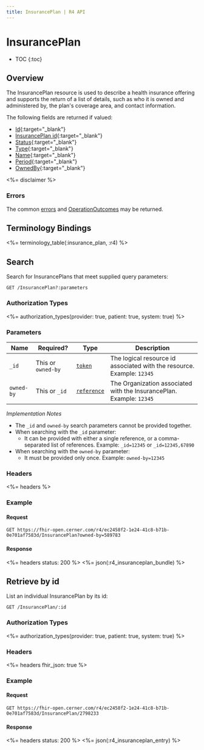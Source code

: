 ```yaml
---
title: InsurancePlan | R4 API
---
```


# InsurancePlan

* TOC
{:toc}

## Overview

The InsurancePlan resource is used to describe a health insurance offering and supports the return of a list of details, such as who it is owned and administered by, the plan's coverage area, and contact information.

The following fields are returned if valued:

* [Id](https://hl7.org/fhir/r4/resource-definitions.html#Resource.id){:target="_blank"}
* [InsurancePlan id](https://hl7.org/fhir/r4/insuranceplan-definitions.html#InsurancePlan.identifier){:target="_blank"}
* [Status](https://hl7.org/fhir/r4/insuranceplan-definitions.html#InsurancePlan.status){:target="_blank"}
* [Type](https://hl7.org/fhir/r4/insuranceplan-definitions.html#InsurancePlan.type){:target="_blank"}
* [Name](https://hl7.org/fhir/r4/insuranceplan-definitions.html#InsurancePlan.name){:target="_blank"}
* [Period](https://hl7.org/fhir/r4/insuranceplan-definitions.html#InsurancePlan.period){:target="_blank"}
* [OwnedBy](https://hl7.org/fhir/r4/insuranceplan-definitions.html#InsurancePlan.ownedBy){:target="_blank"}


<%= disclaimer %>

### Errors

The common [errors] and [OperationOutcomes] may be returned.

## Terminology Bindings

<%= terminology_table(:insurance_plan, :r4) %>

## Search

Search for InsurancePlans that meet supplied query parameters:

    GET /InsurancePlan?:parameters

### Authorization Types

<%= authorization_types(provider: true, patient: true, system: true) %>

### Parameters

Name       | Required?          | Type          | Description
-----------|--------------------|---------------|-------------------------------------------------------
`_id`      | This or `owned-by` | [`token`]     | The logical resource id associated with the resource. Example: `12345`
`owned-by` | This or `_id`      | [`reference`] | The Organization associated with the InsurancePlan. Example: `12345`

_Implementation Notes_

- The `_id` and `owned-by` search parameters cannot be provided together.
- When searching with the `_id` parameter:
  - It can be provided with either a single reference, or a comma-separated list of references. Example: `_id=12345` or `_id=12345,67890`
- When searching with the `owned-by` parameter:
  - It must be provided only once. Example: `owned-by=12345`

### Headers

<%= headers %>

### Example

#### Request

    GET https://fhir-open.cerner.com/r4/ec2458f2-1e24-41c8-b71b-0e701af7583d/InsurancePlan?owned-by=589783

#### Response

<%= headers status: 200 %>
<%= json(:r4_insuranceplan_bundle) %>


## Retrieve by id

List an individual InsurancePlan by its id:

    GET /InsurancePlan/:id

### Authorization Types

<%= authorization_types(provider: true, patient: true, system: true) %>

### Headers

<%= headers fhir_json: true %>

### Example

#### Request

    GET https://fhir-open.cerner.com/r4/ec2458f2-1e24-41c8-b71b-0e701af7583d/InsurancePlan/2798233

#### Response

<%= headers status: 200 %>
<%= json(:r4_insuranceplan_entry) %>

[`reference`]: https://hl7.org/fhir/R4/search.html#reference
[`token`]: https://hl7.org/fhir/R4/search.html#token
[errors]: ../../../#client-errors
[OperationOutcomes]: ../../../#operation-outcomes
